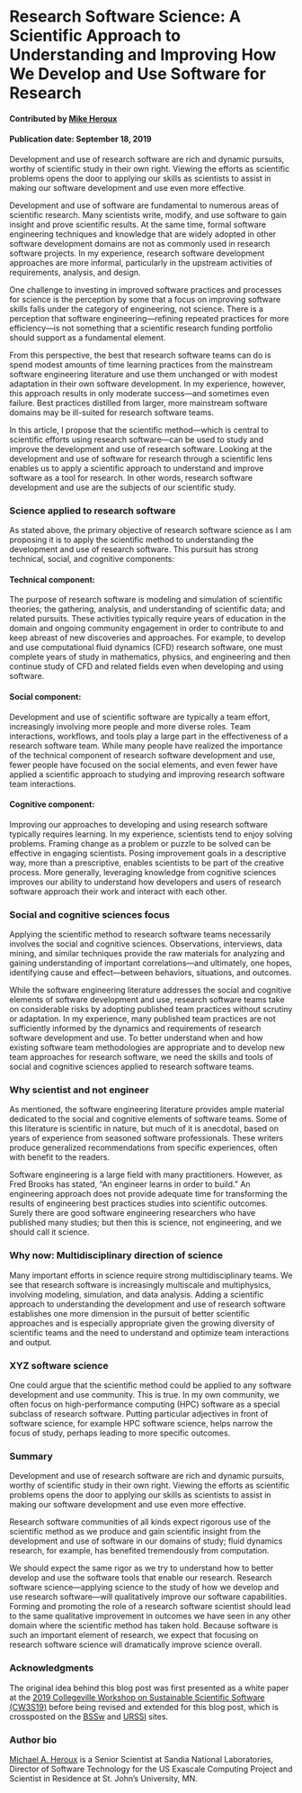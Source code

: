 # Research Software Science: A Scientific Approach to Understanding and Improving How We Develop and Use Software for Research

#### Contributed by [Mike Heroux](https://github.com/maherou "Mike Heroux GitHub Profile")

#### Publication date: September 18, 2019

Development and use of research software are rich and dynamic pursuits, worthy of scientific study in their own right. Viewing the efforts as scientific problems opens the door to applying our skills as scientists to assist in making our software development and use even more effective.   

Development and use of software are fundamental to numerous areas of scientific research.  Many scientists write, modify, and use software to gain insight and prove scientific results. At the same time, formal software engineering techniques and knowledge that are widely adopted in other software development domains are not as commonly used in research software projects. In my experience, research software development approaches are more informal, particularly in the upstream activities of requirements, analysis, and design.

One challenge to investing in improved software practices and processes for science is the perception by some that a focus on improving software skills falls under the category of engineering, not science. There is a perception that software engineering—refining repeated practices for more efficiency—is not something that a scientific research funding portfolio should support as a fundamental element.  

From this perspective, the best that research software teams can do is spend modest amounts of time learning practices from the mainstream software engineering literature and use them unchanged or with modest adaptation in their own software development. In my experience, however, this approach results in only moderate success—and sometimes even failure. Best practices distilled from larger, more mainstream software domains may be ill-suited for research software teams.

In this article, I propose that the scientific method—which is central to scientific efforts using research software—can be used to study and improve the development and use of research software. Looking at the development and use of software for research through a scientific lens enables us to apply a scientific approach to understand and improve software as a tool for research. In other words, research software development and use are the subjects of our scientific study.

### Science applied to research software

As stated above, the primary objective of research software science as I am proposing it is to apply the scientific method to understanding the development and use of research software. This pursuit has strong technical, social, and cognitive components:

#### Technical component: 
The purpose of research software is modeling and simulation of scientific theories; the gathering, analysis, and understanding of scientific data; and related pursuits. These activities typically require years of education in the domain and ongoing community engagement in order to contribute to and keep abreast of new discoveries and approaches. For example, to develop and use computational fluid dynamics (CFD) research software, one must complete years of study in mathematics, physics, and engineering and then continue study of CFD and related fields even when developing and using software.

#### Social component: 
Development and use of scientific software are typically a team effort, increasingly involving more people and more diverse roles. Team interactions, workflows, and tools play a large part in the effectiveness of a research software team. While many people have realized the importance of the technical component of research software development and use, fewer people have focused on the social elements, and even fewer have applied a scientific approach to studying and improving research software team interactions.

#### Cognitive component: 
Improving our approaches to developing and using research software typically requires learning. In my experience, scientists tend to enjoy solving problems. Framing change as a problem or puzzle to be solved can be effective in engaging scientists. Posing improvement goals in a descriptive way, more than a prescriptive, enables scientists to be part of the creative process. More generally, leveraging knowledge from cognitive sciences improves our ability to understand how developers and users of research software approach their work and interact with each other. 


### Social and cognitive sciences focus

Applying the scientific method to research software teams necessarily involves the social and cognitive sciences. Observations, interviews, data mining, and similar techniques provide the raw materials for analyzing and gaining understanding of important correlations—and ultimately, one hopes, identifying cause and effect—between behaviors, situations, and outcomes.

While the software engineering literature addresses the social and cognitive elements of software development and use, research software teams take on considerable risks by adopting published team practices without scrutiny or adaptation. In my experience, many published team practices are not sufficiently informed by the dynamics and requirements of research software development and use. To better understand when and how existing software team methodologies are appropriate and to develop new team approaches for research software, we need the skills and tools of social and cognitive sciences applied to research software teams. 

### Why scientist and not engineer

As mentioned, the software engineering literature provides ample material dedicated to the social and cognitive elements of software teams. Some of this literature is scientific in nature, but much of it is anecdotal, based on years of experience from seasoned software professionals. These writers produce generalized recommendations from specific experiences, often with benefit to the readers.

Software engineering is a large field with many practitioners.  However, as Fred Brooks has stated, “An engineer learns in order to build.” An engineering approach does not provide adequate time for transforming the results of engineering best practices studies into scientific outcomes. Surely there are good software engineering researchers who have published many studies; but then this is science, not engineering, and we should call it science.

### Why now: Multidisciplinary direction of science

Many important efforts in science require strong multidisciplinary teams. We see that research software is increasingly multiscale and multiphysics, involving modeling, simulation, and data analysis. Adding a scientific approach to understanding the development and use of research software establishes one more dimension in the pursuit of better scientific approaches and is especially appropriate given the growing diversity of scientific teams and the need to understand and optimize team interactions and output.

### XYZ software science

One could argue that the scientific method could be applied to any software development and use community. This is true. In my own community, we often focus on high-performance computing (HPC) software as a special subclass of research software. Putting particular adjectives in front of software science, for example HPC software science, helps narrow the focus of study, perhaps leading to more specific outcomes.

### Summary

Development and use of research software are rich and dynamic pursuits, worthy of scientific study in their own right. Viewing the efforts as scientific problems opens the door to applying our skills as scientists to assist in making our software development and use even more effective.    

Research software communities of all kinds expect rigorous use of the scientific method as we produce and gain scientific insight from the development and use of software in our domains of study; fluid dynamics research, for example, has benefited tremendously from computation.  

We should expect the same rigor as we try to understand how to better develop and use the software tools that enable our research. Research software science—applying science to the study of how we develop and use research software—will qualitatively improve our software capabilities. Forming and promoting the role of a research software scientist should lead to the same qualitative improvement in outcomes we have seen in any other domain where the scientific method has taken hold. Because software is such an important element of research, we expect that focusing on research software science will dramatically improve science overall.

### Acknowledgments

The original idea behind this blog post was first presented as a white paper at the [2019 Collegeville Workshop on Sustainable Scientific Software (CW3S19)](https://collegeville.github.io/CW3S19/) before being revised and extended for this blog post, which is crossposted on the [BSSw](https://bssw.io) and [URSSI](http://urssi.us) sites.

### Author bio

[Michael A. Heroux](https://maherou.github.io) is a Senior Scientist at Sandia National Laboratories, Director of Software Technology for the US Exascale Computing Project and Scientist in Residence at St. John’s University, MN.


<!---
Publish: preview
Categories: Collaboration
Topics: projects and organizations
Tags: bssw-blog-article
Level: 2
Prerequisites: default
Aggregate: none
--->

